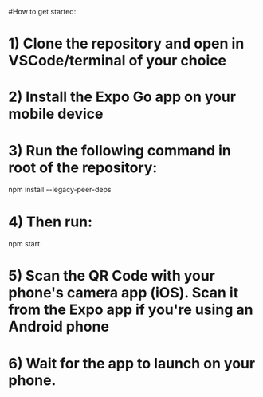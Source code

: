 #How to get started:
# 1) Clone the repository and open in VSCode/terminal of your choice
# 2) Install the Expo Go app on your mobile device
# 3) Run the following command in root of the repository:
npm install --legacy-peer-deps
# 4) Then run:
npm start
# 5) Scan the QR Code with your phone's camera app (iOS). Scan it from the Expo app if you're using an Android phone
# 6) Wait for the app to launch on your phone.

